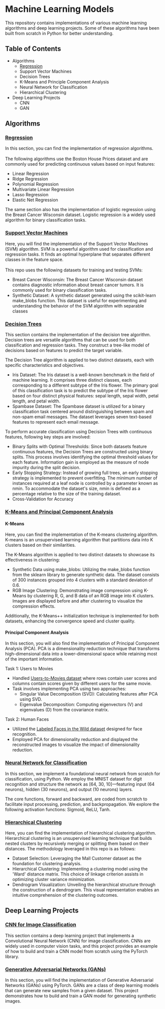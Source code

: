 # Machine Learning Models
This repository contains implementations of various machine learning algorithms and deep learning projects. Some of these algorithms have been built from scratch in Python for better understanding.

## Table of Contents
- Algorithms
  - <a href="www.github.com/himanshilalwani/applied-machine-learning/tree/main#regression">Regression</a>
  - Support Vector Machines
  - Decision Trees
  - K-Means and Principle Component Analysis
  - Neural Network for Classification
  - Hierarchical Clustering
- Deep Learning Projects
  - CNN
  - GAN  

## Algorithms
### <a href="https://github.com/himanshilalwani/applied-machine-learning/blob/main/linear-and-logistic-regression/regression.ipynb">Regression</a>
In this section, you can find the implementation of regression algorithms.<br><br>
The following algorithms use the Boston House Prices dataset and are commonly used for predicting continuous values based on input features:
  - Linear Regression
  - Ridge Regression
  - Polynomial Regression
  - Multivariate Linear Regression
  - Lasso Regression
  - Elastic Net Regression

The same section also has the implementation of logistic regression using the Breast Cancer Wisconsin dataset. Logistic regression is a widely used algorithm for binary classification tasks.

### <a href="https://github.com/himanshilalwani/applied-machine-learning/tree/main/svm-with-sgd">Support Vector Machines</a>
Here, you will find the implementation of the Support Vector Machines (SVM) algorithm. SVM is a powerful algorithm used for classification and regression tasks. It finds an optimal hyperplane that separates different classes in the feature space.
<br><br>
This repo uses the following datasets for training and testing SVMs:
  - Breast Cancer Wisconsin: The Breast Cancer Wisconsin dataset contains diagnostic information about breast cancer tumors. It is commonly used for binary classification tasks.
  - Synthetic Dataset: A synthetic dataset generated using the scikit-learn make_blobs function. This dataset is useful for experimenting and understanding the behavior of the SVM algorithm with separable classes

### <a href="https://github.com/himanshilalwani/applied-machine-learning/blob/main/decision-trees/decision-tree-iris-and-spambase.ipynb">Decision Trees</a>
This section contains the implementation of the decision tree algorithm. Decision trees are versatile algorithms that can be used for both classification and regression tasks. They construct a tree-like model of decisions based on features to predict the target variable.

The Decision Tree algorithm is applied to two distinct datasets, each with specific characteristics and objectives.
 - Iris Dataset: The Iris dataset is a well-known benchmark in the field of machine learning. It comprises three distinct classes, each corresponding to a different subtype of the Iris flower. The primary goal of this classification task is to predict the subtype of the Iris flower based on four distinct physical features: sepal length, sepal width, petal length, and petal width.
 - Spambase Dataset: The Spambase dataset is utilized for a binary classification task centered around distinguishing between spam and non-spam email messages. The dataset leverages seven text-based features to represent each email message.

To perform accurate classification using Decision Trees with continuous features, following key steps are involved:
  - Binary Splits with Optimal Thresholds: Since both datasets feature continuous features, the Decision Trees are constructed using binary splits. This process involves identifying the optimal threshold values for each feature. Information gain is employed as the measure of node impurity during the split decision.
  - Early Stopping Strategy: Instead of growing full trees, an early stopping strategy is implemented to prevent overfitting. The minimum number of instances required at a leaf node is controlled by a parameter known as nmin. To accommodate the dataset's size, nmin is defined as a percentage relative to the size of the training dataset.
  - Cross-Validation for Accuracy

### <a href="https://github.com/himanshilalwani/applied-machine-learning/tree/main/kmeans-and-pca">K-Means and Principal Component Analysis</a>

#### K-Means
Here, you can find the implementation of the K-means clustering algorithm. K-means is an unsupervised learning algorithm that partitions data into K clusters based on their similarities.

The K-Means algorithm is applied to two distinct datasets to showcase its effectiveness in clustering:
  - Synthetic Data using make_blobs: Utilizing the make_blobs function from the sklearn library to generate synthetic data. The dataset consists of 300 instances grouped into 4 clusters with a standard deviation of 0.6.
  - RGB Image Clustering: Demonstrating image compression using K-Means by clustering R, G, and B data of an RGB image into K clusters. Images are displayed before and after clustering to visualize the compression effects.

Additionally, the K-Means++ initialization technique is implemented for both datasets, enhancing the convergence speed and cluster quality. 

#### Principal Component Analysis
In this section, you will also find the implementation of Principal Component Analysis (PCA). PCA is a dimensionality reduction technique that transforms high-dimensional data into a lower-dimensional space while retaining most of the important information.

Task 1: Users to Movies
  - Handled <a href="http://web.stanford.edu/class/cs246/slides/06-dim_red.pdf">Users-to-Movies dataset</a> where rows contain user scores and columns contain scores given by different users for the same movie.
  - Task involves implementing PCA using two approaches:
    - Singular Value Decomposition (SVD): Calculating features after PCA using SVD.
    - Eigenvalue Decomposition: Computing eigenvectors (V) and eigenvalues (D) from the covariance matrix.

Task 2: Human Faces
  - Utilized the <a href="https://scikit-learn.org/stable/datasets/index.html#labeled-faces-in-the-wild-dataset">Labeled Faces in the Wild dataset</a> designed for face recognition.
  - Employed PCA for dimensionality reduction and displayed the reconstructed images to visualize the impact of dimensionality reduction.

### <a href="https://github.com/himanshilalwani/applied-machine-learning/blob/main/neural-network/nn-for-classification.ipynb">Neural Network for Classification</a>
In this section, we implement a foundational neural network from scratch for classification, using Python. We employ the MNIST dataset for digit recognition and structure the network as [64, 30, 10]—featuring input (64 neurons), hidden (30 neurons), and output (10 neurons) layers.

The core functions, forward and backward, are coded from scratch to facilitate input processing, prediction, and backpropagation. We explore the following activation functions: Sigmoid, ReLU, Tanh.

### <a href="https://github.com/himanshilalwani/applied-machine-learning/blob/main/hierarchical-clustering/hierarchical-clustering.ipynb">Hierarchical Clustering</a>
Here, you can find the implementation of hierarchical clustering algorithm. Hierarchical clustering is an unsupervised learning technique that builds nested clusters by recursively merging or splitting them based on their distances. The methodology leveraged in this repo is as follows:
  - Dataset Selection: Leveraging the Mall Customer dataset as the foundation for clustering analysis.
  - Hierarchical Clustering: Implementing a clustering model using the 'Ward' distance matrix. This choice of linkage criterion assists in optimizing cluster variance minimization.
  - Dendrogram Visualization: Unveiling the hierarchical structure through the construction of a dendrogram. This visual representation enables an intuitive comprehension of the clustering outcomes.

## Deep Learning Projects
### <a href="https://github.com/himanshilalwani/applied-machine-learning/blob/main/deep-learning-cnn/cnn-for-image-classification.ipynb">CNN for Image Classification</a>
This section contains a deep learning project that implements a Convolutional Neural Network (CNN) for image classification. CNNs are widely used in computer vision tasks, and this project provides an example of how to build and train a CNN model from scratch using the PyTorch library.

### <a href="https://github.com/himanshilalwani/applied-machine-learning/blob/main/deep-learning-gan/gan-anime-dataset.ipynb">Generative Adversarial Networks (GANs)</a>
In this section, you will find the implementation of Generative Adversarial Networks (GANs) using PyTorch. GANs are a class of deep learning models that can generate new samples from a given dataset. This project demonstrates how to build and train a GAN model for generating synthetic images.
